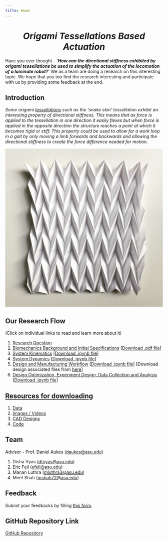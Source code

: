 ```yaml
---
title: Home
---
```


<h1 align="center"><em><strong> Origami Tessellations Based Actuation</strong></em></h1>

Have you ever thought - '**_How can the directional stiffness exhibited by origami tessellations be used to simplify the actuation of the locomotion of a laminate robot?_**' We as a team are doing a research on this interesting topic. We hope that you too find the research interesting and participate with us by providing some feedback at the end.
  
## Introduction

_Some origami [tessellations](https://en.wikipedia.org/wiki/Tessellation) such as the ‘snake skin’ tessellation exhibit an interesting property of directional stiffness. This means that as force is applied to the tessellation in one direction it easily flexes but when force is applied in the opposite direction the structure reaches a point at which it becomes rigid or stiff. This property could be used to allow for a work loop in a gait by only moving a limb forwards and backwards and allowing the directional stiffness to create the force difference needed for motion._

![Snake_Skin_Tessellation_Based_Origami](/Snake_Skin_Tessellation_Based_Origami.jpg)

## Our Research Flow  
(Click on individual links to read and learn more about it)
1. [Research Question](/Developing_a_Research_Question.md)
2. [Biomechanics Background and Initial Specifications](/Biomechanics_Background_and_Initial_Specifications.md) [[Download .pdf file](/Biomechanics_Background_and_Initial_Specifications.pdf)]
3. [System Kinematics](/System_Kinematics.md) [[Download .ipynb file](/System_Kinematics.ipynb)]
4. [System Dynamics](/System_Dynamics_I.md) [[Download .ipynb file](/System_Dynamics_I.ipynb)]
5. [Design and Manufacturing Workflow](/Design_and_Manufacturing_Workflow.md) [[Download .ipynb file](/Design_and_Manufacturing_Workflow.ipynb)] [Download design associated files from [here](https://drive.google.com/drive/folders/1ibgRZjj3EJrjSyGyIN0kxKJahVZXMRNk?usp=sharing)]  
6. [Design Optimization, Experiment Design, Data Collection and Analysis](/System_Dynamics_II.md) [[Download .ipynb file](System_Dynamics_II.ipynb)]

## [Resources for downloading](https://drive.google.com/drive/folders/1V3ZzJhqy_7whPOeCgC4-16XvX6eZiUcc?usp=sharing)
1. [Data](/Data.md)
2. [Images / Videos](/Gallery.md)
3. [CAD Designs](/CAD_designs.md)
4. [Code](/Code.md)

## Team
Advisor - Prof. Daniel Aukes (<daukes@asu.edu>)
1. Disha Vyas (<dtvyas@asu.edu>)
2. Eric Feil (<efeil@asu.edu>)
3. Manan Luthra (<mluthra3@asu.edu>)
4. Meet Shah (<mshah72@asu.edu>)

## Feedback
Submit your feedbacks by filling [this form](https://forms.gle/VDvZrak7GW851kjF8).

## GitHub Repository Link
[GitHub Repository](https://github.com/tessellationrobot/tessellationrobot.github.io)
